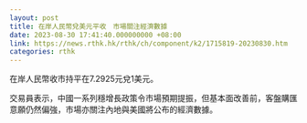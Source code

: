 ```yaml
---
layout: post
title: 在岸人民幣兌美元平收　市場關注經濟數據
date: 2023-08-30 17:41:40.000000000 +08:00
link: https://news.rthk.hk/rthk/ch/component/k2/1715819-20230830.htm
categories: rthk
---
```


在岸人民幣收市持平在7.2925元兌1美元。

交易員表示，中國一系列穩增長政策令市場預期提振，但基本面改善前，客盤購匯意願仍然偏強，市場亦關注內地與美國將公布的經濟數據。
